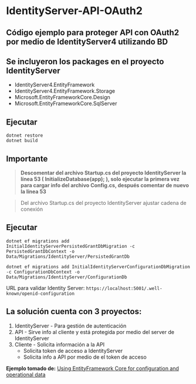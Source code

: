 # IdentityServer-API-OAuth2

## Código ejemplo para proteger API con OAuth2 por medio de IdentityServer4 utilizando BD

## Se incluyeron los packages en el proyecto IdentityServer
- IdentityServer4.EntityFramework
- IdentityServer4.EntityFramework.Storage
- Microsoft.EntityFrameworkCore.Design
- Microsoft.EntityFrameworkCore.SqlServer

## Ejecutar
  
```
dotnet restore
dotnet build
```
## Importante
> **Descomentar del archivo Startup.cs del proyecto IdentityServer la línea 53 ( InitializeDatabase(app); ), solo ejecutar la primera vez para cargar info del archivo Config.cs, después comentar de nuevo la línea 53**

> Del archivo Startup.cs del proyecto IdentityServer ajustar cadena de conexión

## Ejecutar
```
dotnet ef migrations add InitialIdentityServerPersistedGrantDbMigration -c PersistedGrantDbContext -o Data/Migrations/IdentityServer/PersistedGrantDb

dotnet ef migrations add InitialIdentityServerConfigurationDbMigration -c ConfigurationDbContext -o Data/Migrations/IdentityServer/ConfigurationDb
```

URL para validar Identity Server: `https://localhost:5001/.well-known/openid-configuration`


## La solución cuenta con 3 proyectos:

1. IdentityServer - Para gestión de autenticación
2. API - Sirve info al cliente y está protegida por medio del server de IdentityServer
3. Cliente - Solicita información a la API 
   - Solicita token de acceso a IdentityServer
   - Solicita info a API por medio de el token de acceso
  
**Ejemplo tomado de:** [Using EntityFramework Core for configuration and operational data](https://identityserver4.readthedocs.io/en/latest/quickstarts/5_entityframework.html)